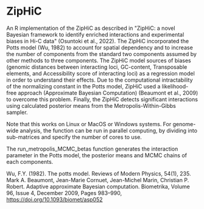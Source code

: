 # ZipHiC
An R implementation of the ZipHiC as described in "ZipHiC: a novel Bayesian framework to identify enriched interactions and experimental biases in Hi-C data" (Osuntoki et al., 2022). The ZipHiC incorporated the Potts model (Wu, 1982) to account for spatial dependency and to increase the number of components from the standard two components assumed by other methods to three components. The ZipHiC model sources of biases (genomic distances between interacting loci, GC-content, Transposable elements, and Accessibility score of interacting loci) as a regression model in order to understand their effects. Due to the computational intractability of the normalizing constant in the Potts model, ZipHiC used a likelihood-free approach (Approximate Bayesian Computation) (Beaumont et al., 2009) to overcome this problem. Finally, the ZipHiC detects significant interactions using calculated posterior means from the Metropolis-Within-Gibbs sampler.

Note that this works on Linux or MacOS or Windows systems. For genome-wide analysis, the function can be run in parallel computing, by dividing into sub-matrices and specify the number of cores to use.

The run_metropolis_MCMC_betas function generates the interaction parameter in the Potts model, the posterior means and MCMC chains of each components.

Wu, F.Y. (1982). The potts model. Reviews of Modern Physics, 54(1), 235.
Mark A. Beaumont, Jean-Marie Cornuet, Jean-Michel Marin, Christian P. Robert. Adaptive approximate Bayesian computation. Biometrika, Volume 96, Issue 4, December 2009, Pages 983–990, https://doi.org/10.1093/biomet/asp052
